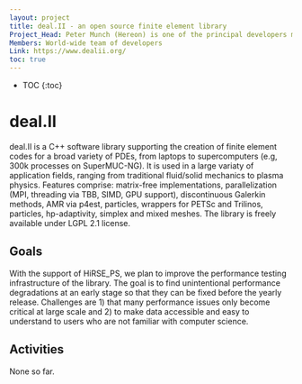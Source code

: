 ```yaml
---
layout: project
title: deal.II - an open source finite element library
Project_Head: Peter Munch (Hereon) is one of the principal developers mostly involved in the HPC and linear algebra aspects of the library
Members: World-wide team of developers
Link: https://www.dealii.org/
toc: true
---
```


- TOC
{:toc}

# deal.II

deal.II is a C++ software library supporting the creation of finite element codes for a broad 
variety of PDEs, from laptops to supercomputers (e.g, 300k processes on SuperMUC-NG). It is 
used in a large variaty of application 
fields, ranging from traditional fluid/solid mechanics to plasma physics. Features
comprise: matrix-free implementations, parallelization (MPI, threading via TBB, SIMD, GPU support), 
discontinuous Galerkin methods, AMR via p4est, particles, wrappers for PETSc and Trilinos,
particles, hp-adaptivity, simplex and mixed meshes. The library is
freely available under LGPL 2.1 license.

## Goals

With the support of HiRSE_PS, we plan to improve the performance testing infrastructure of the library.
The goal is to find unintentional performance degradations at an early stage so that they can be 
fixed before the yearly release. Challenges are 1) that many performance issues only become critical 
at large scale and 2) to make data accessible and easy to understand to users who are not familiar 
with computer science.

## Activities

None so far.
